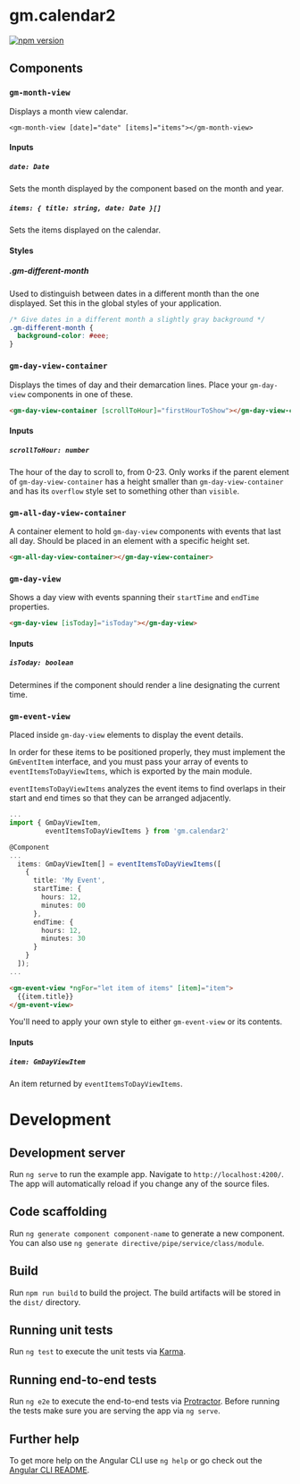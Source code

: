 # gm.calendar2

[![npm version](https://badge.fury.io/js/gm.calendar2.svg)](https://badge.fury.io/js/gm.calendar2)

## Components

### `gm-month-view`

Displays a month view calendar.

    <gm-month-view [date]="date" [items]="items"></gm-month-view>

#### Inputs

##### `date: Date`

Sets the month displayed by the component based on the month and year.

##### `items: { title: string, date: Date }[]`

  Sets the items displayed on the calendar.

#### Styles

##### .gm-different-month

Used to distinguish between dates in a different month than the one displayed. Set this in the global styles of your application.

```css
/* Give dates in a different month a slightly gray background */
.gm-different-month {
  background-color: #eee;
}
```

### `gm-day-view-container`

Displays the times of day and their demarcation lines. Place your `gm-day-view` components in one of these.

```html
<gm-day-view-container [scrollToHour]="firstHourToShow"></gm-day-view-container>
```

#### Inputs

##### `scrollToHour: number`

The hour of the day to scroll to, from 0-23. Only works if the parent element of `gm-day-view-container` has a height smaller than `gm-day-view-container` and has its `overflow` style set to something other than `visible`.

### `gm-all-day-view-container`

A container element to hold `gm-day-view` components with events that last all day. Should be placed in an element with a specific height set.

```html
<gm-all-day-view-container></gm-day-view-container>
```

### `gm-day-view`

Shows a day view with events spanning their `startTime` and `endTime` properties.

```html
<gm-day-view [isToday]="isToday"></gm-day-view>
```

#### Inputs

##### `isToday: boolean`

Determines if the component should render a line designating the current time.

### `gm-event-view`

Placed inside `gm-day-view` elements to display the event details.

In order for these items to be positioned properly, they must implement the `GmEventItem` interface, and you must pass your array of events to `eventItemsToDayViewItems`, which is exported by the main module.

`eventItemsToDayViewItems` analyzes the event items to find overlaps in their start and end times so that they can be arranged adjacently.

```ts
...
import { GmDayViewItem,
         eventItemsToDayViewItems } from 'gm.calendar2'

@Component
...
  items: GmDayViewItem[] = eventItemsToDayViewItems([
    {
      title: 'My Event',
      startTime: {
        hours: 12,
        minutes: 00
      },
      endTime: {
        hours: 12,
        minutes: 30
      }
    }
  ]);
...

```

```html
<gm-event-view *ngFor="let item of items" [item]="item">
  {{item.title}}
</gm-event-view>
```

You'll need to apply your own style to either `gm-event-view` or its contents.

#### Inputs

##### `item: GmDayViewItem`

An item returned by `eventItemsToDayViewItems`.

<!--# Configuration

You can set the component that should be used by `gm-month-view` to display events by setting `GmCalendarConfig.dateViewComponent`. -->

# Development

## Development server
Run `ng serve` to run the example app. Navigate to `http://localhost:4200/`. The app will automatically reload if you change any of the source files.

## Code scaffolding

Run `ng generate component component-name` to generate a new component. You can also use `ng generate directive/pipe/service/class/module`.

## Build

Run `npm run build` to build the project. The build artifacts will be stored in the `dist/` directory.

## Running unit tests

Run `ng test` to execute the unit tests via [Karma](https://karma-runner.github.io).

## Running end-to-end tests

Run `ng e2e` to execute the end-to-end tests via [Protractor](http://www.protractortest.org/).
Before running the tests make sure you are serving the app via `ng serve`.

## Further help

To get more help on the Angular CLI use `ng help` or go check out the [Angular CLI README](https://github.com/angular/angular-cli/blob/master/README.md).
